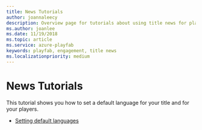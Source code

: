 ```yaml
---
title: News Tutorials
author: joannaleecy
description: Overview page for tutorials about using title news for player engagement in PlayFab.
ms.author: joanlee
ms.date: 11/19/2018
ms.topic: article
ms.service: azure-playfab
keywords: playfab, engagement, title news
ms.localizationpriority: medium
---
```


# News Tutorials

This tutorial shows you how to set a default language for your title and for your players.

- [Setting default languages](setting-default-languages.md)
